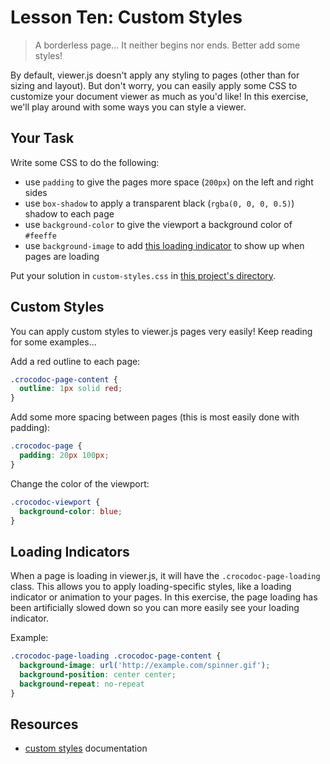 # Lesson Ten: Custom Styles

> A borderless page...
>   It neither begins nor ends.
> Better add some styles!


By default, viewer.js doesn't apply any styling to pages (other than for sizing and layout). But don't worry, you can easily apply some CSS to customize your document viewer as much as you'd like! In this exercise, we'll play around with some ways you can style a viewer.


## Your Task

Write some CSS to do the following:
- use `padding` to give the pages more space (`200px`) on the left and right sides
- use `box-shadow` to apply a transparent black (`rgba(0, 0, 0, 0.5)`) shadow to each page
- use `background-color` to give the viewport a background color of `#feeffe`
- use `background-image` to add [this loading indicator](https://raw.githubusercontent.com/lakenen/view-school-assets/master/spinner.gif) to show up when pages are loading

Put your solution in `custom-styles.css` in [this project's directory](/open/09-custom-styles).


## Custom Styles

You can apply custom styles to viewer.js pages very easily! Keep reading for some examples...

Add a red outline to each page:
```css
.crocodoc-page-content {
  outline: 1px solid red;
}
```

Add some more spacing between pages (this is most easily done with padding):
```css
.crocodoc-page {
  padding: 20px 100px;
}
```

Change the color of the viewport:
```css
.crocodoc-viewport {
  background-color: blue;
}
```


## Loading Indicators

When a page is loading in viewer.js, it will have the `.crocodoc-page-loading` class. This allows you to apply loading-specific styles, like a loading indicator or animation to your pages. In this exercise, the page loading has been artificially slowed down so you can more easily see your loading indicator.

Example:
```css
.crocodoc-page-loading .crocodoc-page-content {
  background-image: url('http://example.com/spinner.gif');
  background-position: center center;
  background-repeat: no-repeat
}
```


## Resources

* [custom styles](https://github.com/box/viewer.js/blob/master/README.md#styling-pages) documentation
